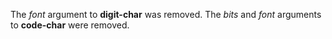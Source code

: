  

The *font* argument to **digit-char** was removed. The *bits* and *font* arguments to **code-char** were removed. 


